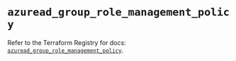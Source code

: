 # `azuread_group_role_management_policy`

Refer to the Terraform Registry for docs: [`azuread_group_role_management_policy`](https://registry.terraform.io/providers/hashicorp/azuread/2.52.0/docs/resources/group_role_management_policy).
